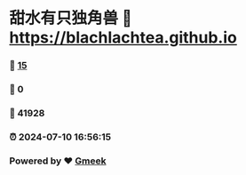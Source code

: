 # 甜水有只独角兽 :link: https://blachlachtea.github.io 
### :page_facing_up: [15](https://blachlachtea.github.io/tag.html) 
### :speech_balloon: 0 
### :hibiscus: 41928 
### :alarm_clock: 2024-07-10 16:56:15 
### Powered by :heart: [Gmeek](https://github.com/Meekdai/Gmeek)
